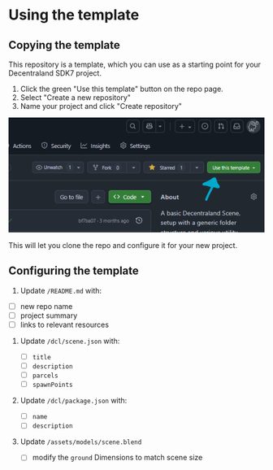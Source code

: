 # Using the template

## Copying the template

This repository is a template, which you can use as a starting point for your Decentraland SDK7 project.

1. Click the green "Use this template" button on the repo page.
1. Select "Create a new repository"
1. Name your project and click "Create repository"

![Use this template](/docs/github_use_template.png)

This will let you clone the repo and configure it for your new project.

## Configuring the template

1. Update `/README.md` with:

- [ ] new repo name
- [ ] project summary
- [ ] links to relevant resources

1. Update `/dcl/scene.json` with:

   - [ ] `title`
   - [ ] `description`
   - [ ] `parcels`
   - [ ] `spawnPoints`

1. Update `/dcl/package.json` with:

   - [ ] `name`
   - [ ] `description`

1. Update `/assets/models/scene.blend`

   - [ ] modify the `ground` Dimensions to match scene size
